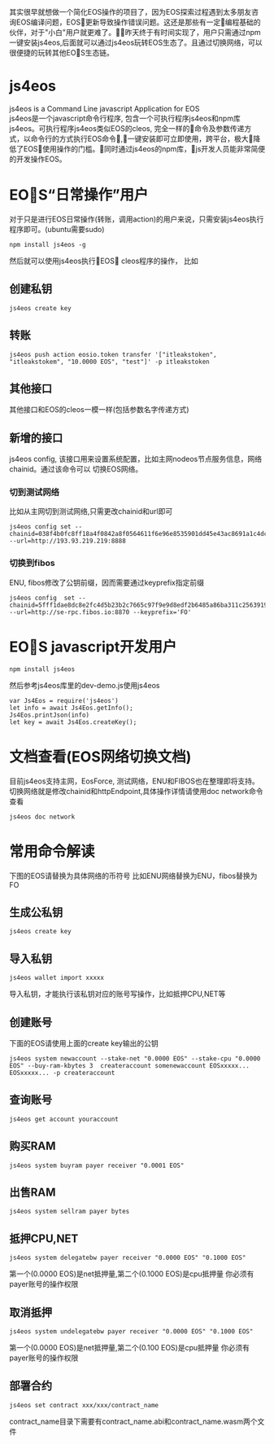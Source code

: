 其实很早就想做一个简化EOS操作的项目了，因为EOS探索过程遇到太多朋友咨询EOS编译问题，EOS更新导致操作错误问题。这还是那些有一定编程基础的伙伴，对于"小白"用户就更难了。昨天终于有时间实现了，用户只需通过npm一键安装js4eos,后面就可以通过js4eos玩转EOS生态了。且通过切换网络，可以很便捷的玩转其他EOS生态链。

# js4eos

js4eos is a Command Line javascript Application for EOS<br>
js4eos是一个javascript命令行程序, 包含一个可执行程序js4eos和npm库js4eos。可执行程序js4eos类似EOS的cleos, 完全一样的命令及参数传递方式，以命令行的方式执行EOS命令,一键安装即可立即使用，跨平台，极大降低了EOS使用操作的门槛。同时通过js4eos的npm库，js开发人员能非常简便的开发操作EOS。

# EOS“日常操作”用户

对于只是进行EOS日常操作(转账，调用action)的用户来说，只需安装js4eos执行程序即可。(ubuntu需要sudo)

```
npm install js4eos -g
```
然后就可以使用js4eos执行EOS cleos程序的操作，
比如
## 创建私钥
```
js4eos create key
```
## 转账

```
js4eos push action eosio.token transfer '["itleakstoken", "itleakstokem", "10.0000 EOS", "test"]' -p itleakstoken
```
## 其他接口
其他接口和EOS的cleos一模一样(包括参数名字传递方式)

## 新增的接口
js4eos config, 该接口用来设置系统配置，比如主网nodeos节点服务信息，网络chainid。通过该命令可以
切换EOS网络。
### 切到测试网络
比如从主网切到测试网络,只需更改chainid和url即可

```
js4eos config set --chainid=038f4b0fc8ff18a4f0842a8f0564611f6e96e8535901dd45e43ac8691a1c4dca --url=http://193.93.219.219:8888
```
### 切换到fibos
ENU, fibos修改了公钥前缀，因而需要通过keyprefix指定前缀
```
js4eos config  set --chainid=5fff1dae8dc8e2fc4d5b23b2c7665c97f9e9d8edf2b6485a86ba311c25639191 --url=http://se-rpc.fibos.io:8870 --keyprefix='FO'
```

# EOS javascript开发用户

```
npm install js4eos
```
然后参考js4eos库里的dev-demo.js使用js4eos

```
var Js4Eos = require('js4eos')
let info = await Js4Eos.getInfo();
Js4Eos.printJson(info)
let key = await Js4Eos.createKey();
```

# 文档查看(EOS网络切换文档)
目前js4eos支持主网，EosForce, 测试网络，ENU和FIBOS也在整理即将支持。切换网络就是修改chainid和httpEndpoint,具体操作详情请使用doc network命令查看

```
js4eos doc network
```

# 常用命令解读
下图的EOS请替换为具体网络的币符号
比如ENU网络替换为ENU，fibos替换为FO
## 生成公私钥
```
js4eos create key
```
## 导入私钥
```
js4eos wallet import xxxxx
```
导入私钥，才能执行该私钥对应的账号写操作，比如抵押CPU,NET等
## 创建账号
下面的EOS请使用上面的create key输出的公钥
```
js4eos system newaccount --stake-net "0.0000 EOS" --stake-cpu "0.0000 EOS" --buy-ram-kbytes 3  createraccount somenewaccount EOSxxxxx... EOSxxxxx... -p createraccount
```
## 查询账号
```
js4eos get account youraccount
```
## 购买RAM
```
js4eos system buyram payer receiver "0.0001 EOS"
```
## 出售RAM
```
js4eos system sellram payer bytes
```
## 抵押CPU,NET
```
js4eos system delegatebw payer receiver "0.0000 EOS" "0.1000 EOS"
```
第一个(0.0000 EOS)是net抵押量,第二个(0.1000 EOS)是cpu抵押量
你必须有payer账号的操作权限
## 取消抵押
```
js4eos system undelegatebw payer receiver "0.0000 EOS" "0.1000 EOS"
```
第一个(0.0000 EOS)是net抵押量,第二个(0.100 EOS)是cpu抵押量
你必须有payer账号的操作权限

## 部署合约
```
js4eos set contract xxx/xxx/contract_name
```
contract_name目录下需要有contract_name.abi和contract_name.wasm两个文件